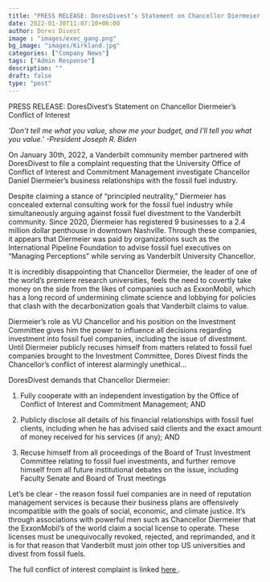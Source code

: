 ```yaml
---
title: "PRESS RELEASE: DoresDivest’s Statement on Chancellor Diermeier’s Conflict of Interest"
date: 2022-01-30T11:07:10+06:00
author: Dores Divest 
image : "images/exec_gang.png"
bg_image: "images/Kirkland.jpg"
categories: ["Company News"]
tags: ["Admin Response"]
description: ""
draft: false
type: "post"
---
```

PRESS RELEASE: DoresDivest’s Statement on Chancellor Diermeier’s Conflict of Interest

<i> 'Don't tell me what you value, show me your budget, and I'll tell you what you value.' -President Joseph R. Biden </i>

On January 30th, 2022, a Vanderbilt community member partnered with DoresDivest to file a complaint requesting that the University Office of Conflict of Interest and Commitment Management investigate Chancellor Daniel Diermeier’s business relationships with the fossil fuel industry. 
 
Despite claiming a stance of “principled neutrality,” Diermeier has concealed external consulting work for the fossil fuel industry while simultaneously arguing against fossil fuel divestment to the Vanderbilt community. Since 2020, Diermeier has registered 9 businesses to a 2.4 million dollar penthouse in downtown Nashville. Through these companies, it appears that Diermeier was paid by organizations such as the International Pipeline Foundation to advise fossil fuel executives on “Managing Perceptions” while serving as Vanderbilt University Chancellor. 
 
It is incredibly disappointing that Chancellor Diermeier, the leader of one of the world’s premiere research universities, feels the need to covertly take money on the side from the likes of companies such as ExxonMobil, which has a long record of undermining climate science and lobbying for policies that clash with the decarbonization goals that Vanderbilt claims to value. 
 
Diermeier’s role as VU Chancellor and his position on the Investment Committee gives him the power to influence all decisions regarding investment into fossil fuel companies, including the issue of divestment. Until Diermeier publicly recuses himself from matters related to fossil fuel companies brought to the Investment Committee, Dores Divest finds the Chancellor’s conflict of interest alarmingly unethical…
 
DoresDivest demands that Chancellor Diermeier:
 
1. Fully cooperate with an independent investigation by the Office of Conflict of Interest and Commitment Management; AND
 
2. Publicly disclose all details of his financial relationships with fossil fuel clients, including when he has advised said clients and the exact amount of money received for his services (if any); AND
 
3. Recuse himself from all proceedings of the Board of Trust Investment Committee relating to fossil fuel investments, and further remove himself from all future institutional debates on the issue, including Faculty Senate and Board of Trust meetings
 
Let’s be clear - the reason fossil fuel companies are in need of reputation management services is because their business plans are offensively incompatible with the goals of social, economic, and climate justice. It’s through associations with powerful men such as Chancellor Diermeier that the ExxonMobil’s of the world claim a social license to operate. These licenses must be unequivocally revoked, rejected, and reprimanded, and it is for that reason that Vanderbilt must join other top US universities and divest from fossil fuels.
 
The full conflict of interest complaint is linked <a href="https://drive.google.com/file/d/1zQ7AcHnRyJEwjhbHt-6WjYWE1nzj2qlp/view?usp=sharing"> here </a>.

